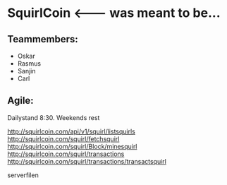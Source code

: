 # SquirlCoin <--- was meant to be...

## Teammembers:

- Oskar
- Rasmus
- Sanjin
- Carl

## Agile:

Dailystand 8:30.
Weekends rest

http://squirlcoin.com/api/v1/squirl/listsquirls
http://squirlcoin.com/squirl/fetchsquirl
http://squirlcoin.com/squirl/Block/minesquirl
http://squirlcoin.com/squirl/transactions
http://squirlcoin.com/squirl/transactions/transactsquirl

serverfilen
